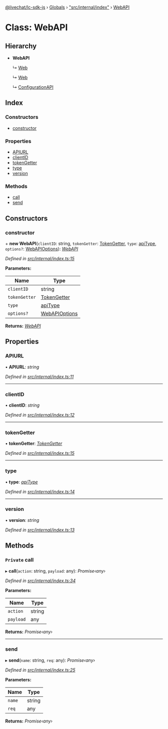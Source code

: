 [@livechat/lc-sdk-js](../README.md) › [Globals](../globals.md) › ["src/internal/index"](../modules/_src_internal_index_.md) › [WebAPI](_src_internal_index_.webapi.md)

# Class: WebAPI

## Hierarchy

* **WebAPI**

  ↳ [Web](_src_agent_web_.web.md)

  ↳ [Web](_src_customer_web_.web.md)

  ↳ [ConfigurationAPI](_src_configuration_index_.configurationapi.md)

## Index

### Constructors

* [constructor](_src_internal_index_.webapi.md#constructor)

### Properties

* [APIURL](_src_internal_index_.webapi.md#apiurl)
* [clientID](_src_internal_index_.webapi.md#clientid)
* [tokenGetter](_src_internal_index_.webapi.md#tokengetter)
* [type](_src_internal_index_.webapi.md#type)
* [version](_src_internal_index_.webapi.md#version)

### Methods

* [call](_src_internal_index_.webapi.md#private-call)
* [send](_src_internal_index_.webapi.md#send)

## Constructors

###  constructor

\+ **new WebAPI**(`clientID`: string, `tokenGetter`: [TokenGetter](../modules/_src_authorization_index_.md#tokengetter), `type`: [apiType](../modules/_src_internal_index_.md#apitype), `options?`: [WebAPIOptions](../interfaces/_src_objects_index_.webapioptions.md)): *[WebAPI](_src_internal_index_.webapi.md)*

*Defined in [src/internal/index.ts:15](https://github.com/livechat/lc-sdk-js/blob/de56f05/src/internal/index.ts#L15)*

**Parameters:**

Name | Type |
------ | ------ |
`clientID` | string |
`tokenGetter` | [TokenGetter](../modules/_src_authorization_index_.md#tokengetter) |
`type` | [apiType](../modules/_src_internal_index_.md#apitype) |
`options?` | [WebAPIOptions](../interfaces/_src_objects_index_.webapioptions.md) |

**Returns:** *[WebAPI](_src_internal_index_.webapi.md)*

## Properties

###  APIURL

• **APIURL**: *string*

*Defined in [src/internal/index.ts:11](https://github.com/livechat/lc-sdk-js/blob/de56f05/src/internal/index.ts#L11)*

___

###  clientID

• **clientID**: *string*

*Defined in [src/internal/index.ts:12](https://github.com/livechat/lc-sdk-js/blob/de56f05/src/internal/index.ts#L12)*

___

###  tokenGetter

• **tokenGetter**: *[TokenGetter](../modules/_src_authorization_index_.md#tokengetter)*

*Defined in [src/internal/index.ts:15](https://github.com/livechat/lc-sdk-js/blob/de56f05/src/internal/index.ts#L15)*

___

###  type

• **type**: *[apiType](../modules/_src_internal_index_.md#apitype)*

*Defined in [src/internal/index.ts:14](https://github.com/livechat/lc-sdk-js/blob/de56f05/src/internal/index.ts#L14)*

___

###  version

• **version**: *string*

*Defined in [src/internal/index.ts:13](https://github.com/livechat/lc-sdk-js/blob/de56f05/src/internal/index.ts#L13)*

## Methods

### `Private` call

▸ **call**(`action`: string, `payload`: any): *Promise‹any›*

*Defined in [src/internal/index.ts:34](https://github.com/livechat/lc-sdk-js/blob/de56f05/src/internal/index.ts#L34)*

**Parameters:**

Name | Type |
------ | ------ |
`action` | string |
`payload` | any |

**Returns:** *Promise‹any›*

___

###  send

▸ **send**(`name`: string, `req`: any): *Promise‹any›*

*Defined in [src/internal/index.ts:25](https://github.com/livechat/lc-sdk-js/blob/de56f05/src/internal/index.ts#L25)*

**Parameters:**

Name | Type |
------ | ------ |
`name` | string |
`req` | any |

**Returns:** *Promise‹any›*
